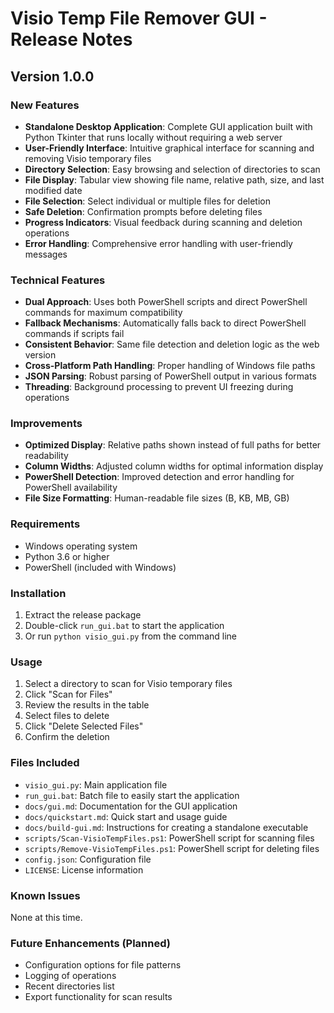 # Visio Temp File Remover GUI - Release Notes

## Version 1.0.0

### New Features
- **Standalone Desktop Application**: Complete GUI application built with Python Tkinter that runs locally without requiring a web server
- **User-Friendly Interface**: Intuitive graphical interface for scanning and removing Visio temporary files
- **Directory Selection**: Easy browsing and selection of directories to scan
- **File Display**: Tabular view showing file name, relative path, size, and last modified date
- **File Selection**: Select individual or multiple files for deletion
- **Safe Deletion**: Confirmation prompts before deleting files
- **Progress Indicators**: Visual feedback during scanning and deletion operations
- **Error Handling**: Comprehensive error handling with user-friendly messages

### Technical Features
- **Dual Approach**: Uses both PowerShell scripts and direct PowerShell commands for maximum compatibility
- **Fallback Mechanisms**: Automatically falls back to direct PowerShell commands if scripts fail
- **Consistent Behavior**: Same file detection and deletion logic as the web version
- **Cross-Platform Path Handling**: Proper handling of Windows file paths
- **JSON Parsing**: Robust parsing of PowerShell output in various formats
- **Threading**: Background processing to prevent UI freezing during operations

### Improvements
- **Optimized Display**: Relative paths shown instead of full paths for better readability
- **Column Widths**: Adjusted column widths for optimal information display
- **PowerShell Detection**: Improved detection and error handling for PowerShell availability
- **File Size Formatting**: Human-readable file sizes (B, KB, MB, GB)

### Requirements
- Windows operating system
- Python 3.6 or higher
- PowerShell (included with Windows)

### Installation
1. Extract the release package
2. Double-click `run_gui.bat` to start the application
3. Or run `python visio_gui.py` from the command line

### Usage
1. Select a directory to scan for Visio temporary files
2. Click "Scan for Files"
3. Review the results in the table
4. Select files to delete
5. Click "Delete Selected Files"
6. Confirm the deletion

### Files Included
- `visio_gui.py`: Main application file
- `run_gui.bat`: Batch file to easily start the application
- `docs/gui.md`: Documentation for the GUI application
- `docs/quickstart.md`: Quick start and usage guide
- `docs/build-gui.md`: Instructions for creating a standalone executable
- `scripts/Scan-VisioTempFiles.ps1`: PowerShell script for scanning files
- `scripts/Remove-VisioTempFiles.ps1`: PowerShell script for deleting files
- `config.json`: Configuration file
- `LICENSE`: License information

### Known Issues
None at this time.

### Future Enhancements (Planned)
- Configuration options for file patterns
- Logging of operations
- Recent directories list
- Export functionality for scan results